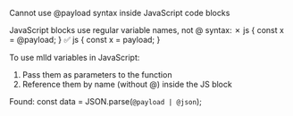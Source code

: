 Cannot use @payload syntax inside JavaScript code blocks

JavaScript blocks use regular variable names, not @ syntax:
  ✗ js { const x = @payload; }
  ✅ js { const x = payload; }

To use mlld variables in JavaScript:
1. Pass them as parameters to the function
2. Reference them by name (without @) inside the JS block

Found: const data = JSON.parse(`@payload | @json`);
